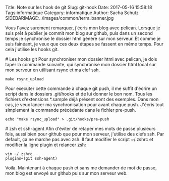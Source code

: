 Title: Note sur les hook de git 
Slug: git-hook
Date: 2017-05-16 15:58:18
Tags:informatique
Category: informatique
Author: Sacha Schutz
SIDEBARIMAGE:../images/common/term_banner.jpg

Vous l'avez surement remarquer, j'écris mon blog avec pelican. 
Lorsque je suis prêt à publier je commit mon blog sur github, puis dans un second temps je synchronise le dossier html généré sur mon serveur. 
Et comme je suis fainéant, je veux que ces deux étapes se fassent en même temps. Pour cela j'utilise les hooks git. 

# Les hooks git
Pour synchroniser mon dossier html avec pelican, je dois taper la commande suivante, qui synchronise mon dossier html local sur mon serveur en utilisant rsync et ma clef ssh. 

    make rsync_upload 

Pour executer cette commande à chaque git push, il me suffit d'écrire un script dans le dossiers .git/hooks et de lui donner le bon nom. Tous les fichiers d'extensions *.sample déjà présent sont des exemples. Dans mon cas, je veux lancer ma synchronisation pour avant chaque push. J'écris tout simplement la commande précédante dans le fichier pre-push. 

    echo "make rsync_upload" > .git/hooks/pre-push

# zsh et ssh-agent 
Afin d'éviter de retaper mes mots de passe plusieurs fois, aussi bien pour github que pour mon serveur, j'utilise des clefs ssh. 
Par default, ça ne marche pas avec zsh. Il faut modifier le script ~/.zshrc et modifier la ligne plugin et relancer zsh:

    vim ~/.zshrc
    plugins=(git ssh-agent)



Voilà. Maintenant à chaque push et sans me demander de mot de passe, mon blog est envoyé sur github puis sur mon serveur web. 






